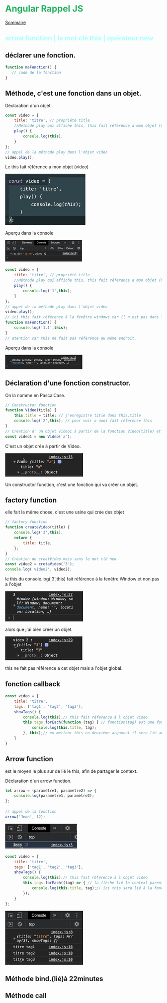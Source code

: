 # <div style="color: #26B260">**Angular Rappel JS**</div>

[Sommaire](./00-Sommaire.md)

## <span style="color: #aaffff">**arrow function | le mot clé this | opérateur new**</span>

## déclarer une fonction.

```javascript
function maFonction() {
   // code de la fonction
}
```

## Méthode, c'est une fonction dans un objet.

Déclaration d'un objet.

```javascript
const video = {
    title: 'titre', // propriété title
    //Méthode play qui affiche this, this fait réference a mon objet (myObjet)
    play() {
        console.log(this);
    }
};
// appel de la méthode play dans l'objet video
video.play();
```

Le this fait référence a mon objet (video)

![img_4.png](images/img_4.png)

Aperçu dans la console

![img_5.png](images/img_5.png)

```javascript
const video = {
    title: 'titre', // propriété title
    //Méthode play qui affiche this, this fait réference a mon objet (myObjet)
    play() {
        console.log('1',this);
    }
};
// appel de la méthode play dans l'objet video
video.play();
// ici this fait réference à la fenêtre windows car il n'est pas dans l'objet video.
function maFonction() {
    console.log('1.1',this);
}
// atention car this ne fait pas réference au même endroit.

```

Aperçu dans la console

![img_6.png](images/img_6.png)

## Déclaration d'une fonction constructor.

On la nomme en PascalCase.

```javascript
// Constructor function
function Video(title) {
    this.title = title; // j'enregistre title dans this.title
    console.log('2',this); // pour voir a quoi fait réference this
}
// Création d' un objet video1 à partir de la fonction Video(title) et va lié le this a cet objet
const video1 = new Video('a');
```
C'est un objet crée à partir de Video.

![img_7.png](images/img_7.png)

Un constructor function, c'est une fonction qui va créer un objet.

## factory function

elle fait la même chose, c'est une usine qui crée des objet

```javascript
// factory function
function createVideo(title) {
    console.log('3',this);
    return {
        title: title,
    };
}
// Création de creatVideo mais sans le mot clé new
const video2 = cretaVideo('3');
console.log('video2', video2);
```

le this du console.log('3',this) fait référence à la fenêtre Window et non pas a l'objet

![img_8.png](images/img_8.png)

alors que j'ai bien créer un objet.

![img_10.png](images/img_10.png)

this ne fait pas référence a cet objet mais a l'objet global.

## fonction callback

```javascript
const video = {
    title: 'titre',
    tags: ['tag1', 'tag2', 'tag3'],
    showTags() {
        console.log(this);// this fait réference à l'objet video        
        this.tags.forEach(function (tag) { // function(tag) est une fonction callback.
            console.log(this.title, tag);          
        }, this);// en mettant this en deuxième argument il sera lié au this.title.
    }
}
```

## Arrow function

est le moyen le plus sur de lié le this, afin de partager le context..

Déclaration d'un arrow function.

```javascript
let arrow = (paramètre1, paramètre2) => {
    console.log(paramètre1, paramètre2);
};

// appel de la fonction
arrow('Jean', 12);
```

![img_11.png](images/img_11.png)

```javascript
const video = {
    title: 'titre',
    tags: ['tag1', 'tag2', 'tag3'],
    showTags() {
        console.log(this);// this fait réference à l'objet video        
        this.tags.forEach((tag) => { // la flèche lié le context parent à la fonction.
            console.log(this.title, tag);// ici this sera lié à la fonction parent.          
        });
    }
};
```

![img_12.png](images/img_12.png)

## Méthode bind.(lié)à 22minutes

## Méthode call
